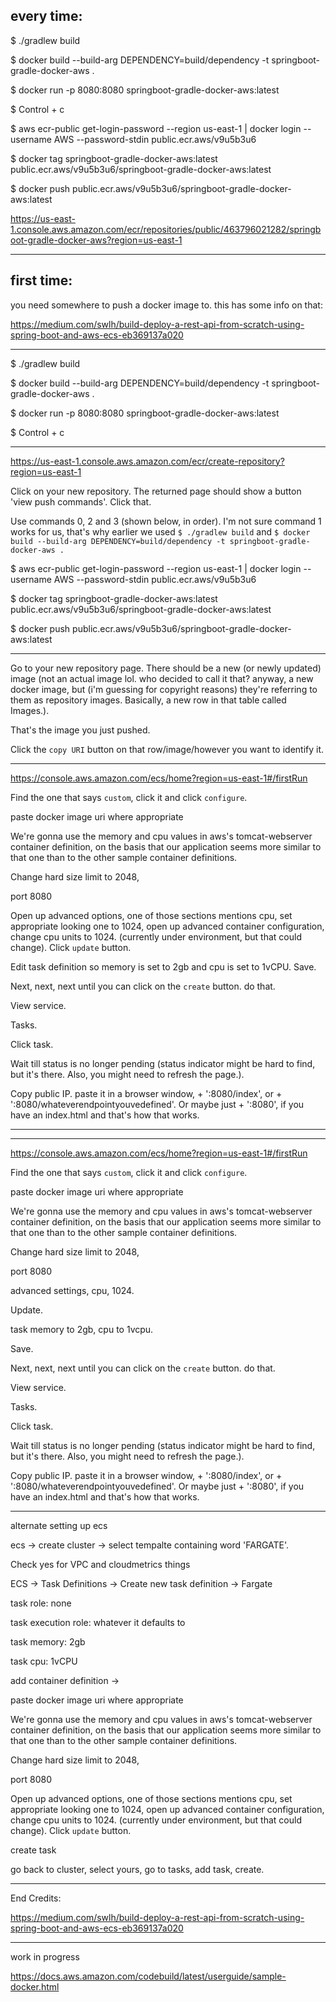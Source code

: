 ## every time:

$ ./gradlew build

$ docker build --build-arg DEPENDENCY=build/dependency -t springboot-gradle-docker-aws .

[comment]: <> (Just to make sure it works locally)

$ docker run -p 8080:8080 springboot-gradle-docker-aws:latest

[comment]: <> (in new browser tab, go to localhost:8080/index. Curiously, localhost:8080 also works for me right now, but that was unexpected. Perhaps that's cuz the file name is index, and that's a default or something in some frameworks. Might look into that later.)

[comment]: <> (To stop your local version, once you've checked it works.)

$ Control + c 

$ aws ecr-public get-login-password --region us-east-1 | docker login --username AWS --password-stdin public.ecr.aws/v9u5b3u6

$ docker tag springboot-gradle-docker-aws:latest public.ecr.aws/v9u5b3u6/springboot-gradle-docker-aws:latest

$ docker push public.ecr.aws/v9u5b3u6/springboot-gradle-docker-aws:latest

https://us-east-1.console.aws.amazon.com/ecr/repositories/public/463796021282/springboot-gradle-docker-aws?region=us-east-1



---

## first time:

you need somewhere to push a docker image to. this has some info on that:

https://medium.com/swlh/build-deploy-a-rest-api-from-scratch-using-spring-boot-and-aws-ecs-eb369137a020

---

$ ./gradlew build

$ docker build --build-arg DEPENDENCY=build/dependency -t springboot-gradle-docker-aws .

[comment]: <> (Just to make sure it works locally)

$ docker run -p 8080:8080 springboot-gradle-docker-aws:latest

[comment]: <> (in new browser tab, go to localhost:8080/index. Curiously, localhost:8080 also works for me right now, but that was unexpected. Perhaps that's cuz the file name is index, and that's a default or something in some frameworks. Might look into that later.)

[comment]: <> (To stop your local version, once you've checked it works.)

$ Control + c


---

[comment]: <> (Create a repository to push your local docker image to so aws knows where to find it when you want to deploy your app.)

https://us-east-1.console.aws.amazon.com/ecr/create-repository?region=us-east-1

[comment]: <> (I made a public one, since I don't feel like any of my info needed to be private.)

Click on your new repository. The returned page should show a button 'view push commands'. Click that.

Use commands 0, 2 and 3 (shown below, in order). I'm not sure command 1 works for us, that's why earlier we used `$ ./gradlew build` and `$ docker build --build-arg DEPENDENCY=build/dependency -t springboot-gradle-docker-aws .`

$ aws ecr-public get-login-password --region us-east-1 | docker login --username AWS --password-stdin public.ecr.aws/v9u5b3u6

$ docker tag springboot-gradle-docker-aws:latest public.ecr.aws/v9u5b3u6/springboot-gradle-docker-aws:latest

$ docker push public.ecr.aws/v9u5b3u6/springboot-gradle-docker-aws:latest

---

Go to your new repository page. There should be a new (or newly updated) image (not an actual image lol. who decided to call it that? anyway, a new docker image, but (i'm guessing for copyright reasons) they're referring to them as repository images. Basically, a new row in that table called Images.). 

That's the image you just pushed.

Click the `copy URI` button on that row/image/however you want to identify it.

---

[comment]: <> (Get your web application/site to show up as an internet site by deploying the application in your docker image to an aws-determined domain by making a new elastic container service using fargate.)

https://console.aws.amazon.com/ecs/home?region=us-east-1#/firstRun

Find the one that says `custom`, click it and click `configure`.

paste docker image uri where appropriate

We're gonna use the memory and cpu values in aws's tomcat-webserver container definition, on the basis that our application seems more similar to that one than to the other sample container definitions.

Change hard size limit to 2048, 

port 8080

Open up advanced options, one of those sections mentions cpu, set appropriate looking one to 1024, open up advanced container configuration, change cpu units to 1024. (currently under environment, but that could change). Click `update` button.

Edit task definition so memory is set to 2gb and cpu is set to 1vCPU. Save. 

Next, next, next until you can click on the `create` button. do that.

View service.

Tasks.

Click task.

Wait till status is no longer pending (status indicator might be hard to find, but it's there. Also, you might need to refresh the page.).


Copy public IP. paste it in a browser window, + ':8080/index', or + ':8080/whateverendpointyouvedefined'. Or maybe just + ':8080', if you have an index.html and that's how that works. 


---



---

[comment]: <> (Get your web application/site to show up as an internet site by deploying the application in your docker image to an aws-determined domain by making a new elastic container service using fargate.)

https://console.aws.amazon.com/ecs/home?region=us-east-1#/firstRun

Find the one that says `custom`, click it and click `configure`.

paste docker image uri where appropriate

We're gonna use the memory and cpu values in aws's tomcat-webserver container definition, on the basis that our application seems more similar to that one than to the other sample container definitions.

Change hard size limit to 2048,

port 8080

advanced settings, cpu, 1024.

Update.

task memory to 2gb, cpu to 1vcpu.

Save. 

Next, next, next until you can click on the `create` button. do that.

View service.

Tasks.

Click task.

Wait till status is no longer pending (status indicator might be hard to find, but it's there. Also, you might need to refresh the page.).


Copy public IP. paste it in a browser window, + ':8080/index', or + ':8080/whateverendpointyouvedefined'. Or maybe just + ':8080', if you have an index.html and that's how that works.


---




alternate setting up ecs

ecs -> create cluster -> select tempalte containing word 'FARGATE'.

Check yes for VPC and cloudmetrics things

ECS -> Task Definitions -> Create new task definition -> Fargate

task role: none

task execution role: whatever it defaults to

task memory: 2gb

task cpu: 1vCPU

add container definition ->

paste docker image uri where appropriate

We're gonna use the memory and cpu values in aws's tomcat-webserver container definition, on the basis that our application seems more similar to that one than to the other sample container definitions.

Change hard size limit to 2048,

port 8080

Open up advanced options, one of those sections mentions cpu, set appropriate looking one to 1024, open up advanced container configuration, change cpu units to 1024. (currently under environment, but that could change). Click `update` button.

create task

go back to cluster, select yours, go to tasks, add task, create.


---


End Credits:

https://medium.com/swlh/build-deploy-a-rest-api-from-scratch-using-spring-boot-and-aws-ecs-eb369137a020



---
work in progress

https://docs.aws.amazon.com/codebuild/latest/userguide/sample-docker.html